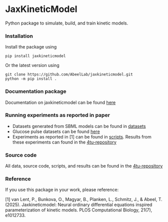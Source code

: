 

# JaxKineticModel
Python package to simulate, build, and train kinetic models.

### Installation
Install the package using
```
pip install jaxkineticmodel
```
Or the latest version using
```
git clone https://github.com/AbeelLab/jaxkineticmodel.git
python -m pip install .
```


### Documentation package 
Documentation on jaxkineticmodel can be found [here](https://abeellab.github.io/jaxkineticmodel/)

### Running experiments as reported in paper
- Datasets generated from SBML models can be found in [datasets](datasets/)
- Glucose pulse datasets can be found [here](datasets/VanHeerden_Glucose_Pulse/)
- Experiments as reported in [1] can be found in [scripts](scripts/). Results from these experiments can found in the 
[4tu-repository](https://data.4tu.nl/private_datasets/o-HY8kDJhoCXyNOijO9Eaylje7E2dU-ex-edboPBDZ8)

### Source code
All data, source code, scripts, and results can be found in the [4tu-repository](https://data.4tu.nl/private_datasets/o-HY8kDJhoCXyNOijO9Eaylje7E2dU-ex-edboPBDZ8)

### Reference
If you use this package in your work, please reference:

[1] van Lent, P., Bunkova, O., Magyar, B., Planken, L., Schmitz, J., & Abeel, T. (2025). 
Jaxkineticmodel: Neural ordinary differential equations inspired parameterization of kinetic models. 
PLOS Computational Biology, 21(7), e1012733.
